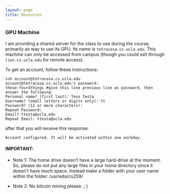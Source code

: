 ```yaml
---
layout: page
title: Resources
---
```


### GPU Machine

I am providing a shared server for the class to use during the course, primarily as way to use
its GPU.  Its name is ```tetracosa.cs.ucla.edu```.  This machine can only be accessed
from campus (though you could ssh through ```lion.cs.ucla.edu``` for remote access).

To get an account, follow these instructions:

```
ssh account@tetracosa.cs.ucla.edu 
account@tetracosa.cs.ucla.edu's password: 
these-four4things #give this line previous line as password, then answer the following: 
Personal name? (first last): Tess Testa 
Username? (small letters or digits only): tt 
Password? (12 or more characters): 
Repeat Password: 
Email? ttesta@ucla.edu 
Repeat Email: ttesta@ucla.edu 
```

after that you will receive this response: 
```
Account configured. It will be activated within one workday.
``` 

#### IMPORTANT:

* Note 1: The home drive doesn't have a large hard-drive at the moment.  So, please do not put
  any large files in your home directory since it doesn't have much space.
Instead make a folder with your user name within the folder: /usr/eda/cs259/

* Note 2: No bitcoin mining please. ; )

